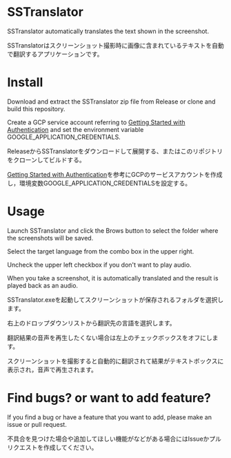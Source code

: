 # SSTranslator
SSTranslator automatically translates the text shown in the screenshot.

SSTranslatorはスクリーンショット撮影時に画像に含まれているテキストを自動で翻訳するアプリケーションです。

# Install
Download and extract the SSTranslator zip file from Release or clone and build this repository.

Create a GCP service account referring to [Getting Started with Authentication](https://cloud.google.com/docs/authentication/getting-started) and set the environment variable GOOGLE_APPLICATION_CREDENTIALS.


ReleaseからSSTranslatorをダウンロードして展開する、またはこのリポジトリをクローンしてビルドする。

[Getting Started with Authentication](https://cloud.google.com/docs/authentication/getting-started)を参考にGCPのサービスアカウントを作成し，環境変数GOOGLE_APPLICATION_CREDENTIALSを設定する。

# Usage

Launch SSTranslator and click the Brows button to select the folder where the screenshots will be saved.

Select the target language from the combo box in the upper right.

Uncheck the upper left checkbox if you don't want to play audio.

When you take a screenshot, it is automatically translated and the result is played back as an audio.


SSTranslator.exeを起動してスクリーンショットが保存されるフォルダを選択します。

右上のドロップダウンリストから翻訳先の言語を選択します。

翻訳結果の音声を再生したくない場合は左上のチェックボックスをオフにします。

スクリーンショットを撮影すると自動的に翻訳されて結果がテキストボックスに表示され，音声で再生されます。


# Find bugs? or want to add feature?
If you find a bug or have a feature that you want to add, please make an issue or pull request.

不具合を見つけた場合や追加してほしい機能がなどがある場合にはIssueかプルリクエストを作成してください。
